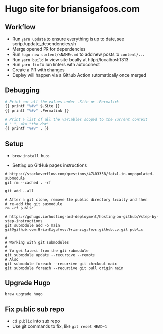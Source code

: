 # Hugo site for briansigafoos.com

## Workflow

- Run `yarn update` to ensure everything is up to date, see script/update_dependencies.sh
- Merge opened PR for dependencies
- Run `hugo new content/<NAME>.md` to add new posts to `content/...`
- Run `yarn build` to view site locally at http://localhost:1313
- Run `yarn fix` to run linters with autocorrect
- Create a PR with changes
- Deploy will happen via a Github Action automatically once merged

## Debugging

```bash
# Print out all the values under .Site or .Permalink
{{ printf "%#v" $.Site }}
{{ printf "%#v" .Permalink }}

# Print a list of all the variables scoped to the current context
# ".", aka "the dot"
{{ printf "%#v" . }}
```

## Setup

- `brew install hugo`

- Setting up [GitHub pages instructions](https://gohugo.io/hosting-and-deployment/hosting-on-github/#readout)

```shell
# https://stackoverflow.com/questions/47403358/fatal-in-unpopulated-submodule
git rm --cached . -rf

git add --all

# After a git clone, remove the public directory locally and then
# re-add the git submodule
rm -rf public

# https://gohugo.io/hosting-and-deployment/hosting-on-github/#step-by-step-instructions
git submodule add -b main git@github.com:BrianSigafoos/briansigafoos.github.io.git public

#
# Working with git submodules
#
# To get latest from the git submodule
git submodule update --recursive --remote
# Also
git submodule foreach --recursive git checkout main
git submodule foreach --recursive git pull origin main
```

## Upgrade Hugo

```shell
brew upgrade hugo
```

## Fix public sub repo

- `cd public` into sub repo
- Use git commands to fix, like `git reset HEAD~1`
